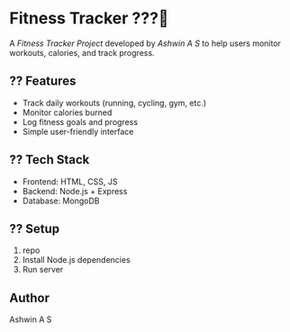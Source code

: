 # Fitness Tracker ??? 
 
A *Fitness Tracker Project* developed by *Ashwin A S* to help users monitor workouts, calories, and track progress. 
 
## ?? Features 
- Track daily workouts (running, cycling, gym, etc.) 
- Monitor calories burned 
- Log fitness goals and progress 
- Simple user-friendly interface 
 
## ?? Tech Stack 
- Frontend: HTML, CSS, JS 
- Backend: Node.js + Express 
- Database: MongoDB 
 
## ?? Setup 
1. repo 
2. Install Node.js dependencies 
3. Run server 
 
## Author 
Ashwin A S 

